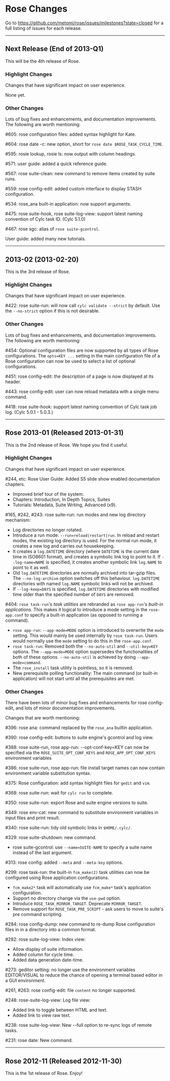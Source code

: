 # Rose Changes

Go to https://github.com/metomi/rose/issues/milestones?state=closed
for a full listing of issues for each release.

--------------------------------------------------------------------------------

## Next Release (End of 2013-Q1)

This will be the 4th release of Rose.

### Highlight Changes

Changes that have significant impact on user experience.

None yet.

### Other Changes

Lots of bug fixes and enhancements, and documentation improvements.
The following are worth mentioning:

\#605: rose configuration files: added syntax highlight for Kate.

\#604: rose date -c: new option, short for `rose date $ROSE_TASK_CYCLE_TIME`.

\#595: rosie lookup, rosie ls: now output with column headings.

\#571: user guide: added a quick reference guide.

\#567: rose suite-clean: new command to remove items created by suite runs.

\#559: rose config-edit: added custom interface to display STASH configuration.

\#534: rose_ana built-in application: now support arguments.

\#475: rose suite-hook, rose suite-log-view: support latest naming convention
of Cylc task ID. (Cylc 5.1.0)

\#467: rose sgc: alias of `rose suite-gcontrol`.

User guide: added many new tutorials.

--------------------------------------------------------------------------------

## 2013-02 (2013-02-20)

This is the 3rd release of Rose.

### Highlight Changes

Changes that have significant impact on user experience.

\#422: rose suite-run: will now call `cylc validate --strict` by default.
Use the `--no-strict` option if this is not desirable.

### Other Changes

Lots of bug fixes and enhancements, and documentation improvements.
The following are worth mentioning:

\#454: Optional configuration files are now supported by all types of Rose
configurations. The `opts=KEY ...` setting in the main configuration file of a
Rose configuration can now be used to select a list of optional configurations.

\#451: rose config-edit: the description of a page is now displayed at its
header.

\#443: rose config-edit: user can now reload metadata with a single menu command.

\#418: rose suite-hook: support latest naming convention of Cylc task job log.
(Cylc 5.0.1 - 5.0.3.)

--------------------------------------------------------------------------------

## Rose 2013-01 (Released 2013-01-31)

This is the 2nd release of Rose. We hope you find it useful.

### Highlight Changes

Changes that have significant impact on user experience.

\#244, etc: Rose User Guide: Added S5 slide show enabled documentation chapters.
* Improved brief tour of the system.
* Chapters: Introduction, In Depth Topics, Suites
* Tutorials: Metadata, Suite Writing, Advanced (x9).

\#165, #242, #243: rose suite-run: run modes and new log directory mechanism:
* Log directories no longer rotated.
* Introduce a run mode: `--run=reload|restart|run`.
  In reload and restart modes, the existing log directory is used.
  For the normal run mode, it creates a new log and carries out housekeeping.
* It creates a `log.DATETIME` directory (where `DATETIME` is the current date
  time in ISO8601 format), and creates a symbolic link log to point to it. If
  `--log-name=NAME` is specified, it creates another symbolic link `log.NAME`
  to point to it as well.
* Old `log.DATETIME` directories are normally archived into tar-gzip files. The
  `--no-log-archive` option switches off this behaviour. `log.DATETIME`
  directories with named `log.NAME` symbolic links will not be archived.
* If `--log-keep=DAYS` is specified, `log.DATETIME` directories with modified
  time older than the specified number of `DAYS` are removed.

\#404: `rose task-run`'s *task utilities* are rebranded as `rose app-run`'s
*built-in applications*. This makes it logical to introduce a mode setting in
the `rose-app.conf` to specify a built-in application
(as opposed to running a command).
* `rose app-run`: `--app-mode=MODE` option is introduced to overwrite the `mode`
  setting. This would mainly be used internally by `rose task-run`.
  Users would normally use the `mode` setting to do this in the `rose-app.conf`.
* `rose task-run`: Removed both the `--no-auto-util` and `--util-key=KEY`
  options.  The `--app-mode=MODE` option supersedes the functionalities of both
  of these options. `--no-auto-util` is achieved by doing `--app-mode=command`.
* The `rose_install` task utility is pointless, so it is removed.
* New prerequisite polling functionality: The main command (or built-in
  application) will not start until all the prerequisites are met.

### Other Changes

There have been lots of minor bug fixes and enhancements for rose config-edit,
and lots of minor documentation improvements.

Changes that are worth mentioning:

\#396: rose ana: command replaced by the `rose_ana` builtin application.

\#390: rose config-edit: buttons to suite engine's gcontrol and log view.

\#388: rose suite-run, rose app-run:
--opt-conf-key=KEY can now be specified via the `ROSE_SUITE_OPT_CONF_KEYS` and
`ROSE_APP_OPT_CONF_KEYS` environment variables

\#386: rose suite-run, rose app-run:
file install target names can now contain environment variable substitution
syntax.

\#375: Rose configuration: add syntax highlight files for `gedit` and `vim`.

\#368: rose suite-run: wait for `cylc run` to complete.

\#350: rose suite-run: export Rose and suite engine versions to suite.

\#349: rose env-cat: new command to substitute environment variables in input
files and print result.

\#340: rose suite-run: tidy old symbolic links in `$HOME/.cylc/`.

\#329: rose suite-shutdown: new command.
* rose suite-gcontrol: use `--name=SUITE-NAME` to specify a suite name instead
of the last argument.

\#313: rose config: added `--meta` and `--meta-key` options.

\#299: rose task-run: the built-in `fcm_make(2)` task utilities can
now be configured using Rose application configurations.
* `fcm_make2*` task will automatically use `fcm_make*` task's application
  configuration.
* Support no directory change via the `use-pwd` option.
* Introduce `ROSE_TASK_MIRROR_TARGET`. Deprecate `MIRROR_TARGET`.
* Remove support for `ROSE_TASK_PRE_SCRIPT` - ask users to move to suite's pre
  command scripting.

\#284: rose config-dump: new command to re-dump Rose configuration files in
in a directory into a common format.

\#282: rose suite-log-view: Index view:
* Allow display of suite information.
* Added column for cycle time.
* Added data generation date-time.

\#273: geditor setting: no longer use the environment variables EDITOR/VISUAL
to reduce the chance of opening a terminal based editor in a GUI environment.

\#261, #263: rose config-edit: file `content` no longer supported.

\#248: rose-suite-log-view: Log file view:
* Added link to toggle between HTML and text.
* Added link to view raw text.

\#238: rose suite-log-view: New --full option to re-sync logs of remote tasks.

\#231: rose date: New command.

--------------------------------------------------------------------------------

## Rose 2012-11 (Released 2012-11-30)

This is the 1st release of Rose. Enjoy!
